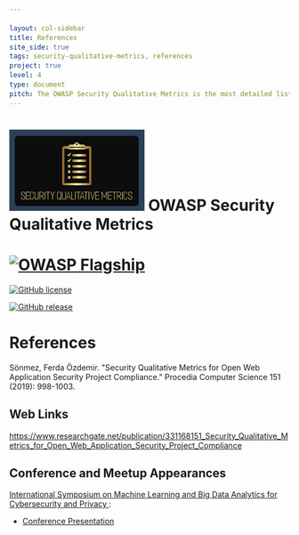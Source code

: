 ```yaml
---

layout: col-sidebar
title: References
site_side: true
tags: security-qualitative-metrics, references
project: true
level: 4
type: document
pitch: The OWASP Security Qualitative Metrics is the most detailed list of metrics which evaluate security level of web projects. It shows the level of coverage of OWASP ASVS. 
---
```



# ![Project Logo](images/logo3_small.png) OWASP Security Qualitative Metrics 


# [![OWASP Flagship](https://img.shields.io/badge/owasp-flagship-blue.svg)](https://owasp.org/projects/)
 [![GitHub license](https://img.shields.io/github/license/Naereen/StrapDown.js.svg)](https://github.com/OWASP/www-project-security-qualitative-metrics/blob/master/LICENSE)

 [![GitHub release](https://img.shields.io/github/release/Naereen/StrapDown.js.svg)](https://github.com/OWASP/www-project-security-qualitative-metrics/releases)


# References

Sönmez, Ferda Özdemir. "Security Qualitative Metrics for Open Web Application Security Project Compliance." Procedia Computer Science 151 (2019): 998-1003.


## Web Links
https://www.researchgate.net/publication/331168151_Security_Qualitative_Metrics_for_Open_Web_Application_Security_Project_Compliance

## Conference and Meetup Appearances
  [International Symposium on Machine Learning and Big Data Analytics for Cybersecurity and Privacy ](https://www.sciencesconf.org/browse/conference/?confid=7253):




* [Conference Presentation](./Conference_Presentation_Ferda_V1.pptx)
  
